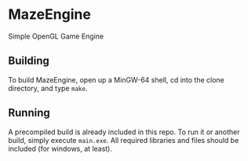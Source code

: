 # MazeEngine
Simple OpenGL Game Engine
## Building
To build MazeEngine, open up a MinGW-64 shell, cd into the clone directory, and type `make`.
## Running
A precompiled build is already included in this repo. To run it or another build, simply execute `main.exe`. All required libraries and files should be included (for windows, at least).
